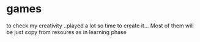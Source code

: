 # games
to check my creativity ..played a lot so time to create it... Most of them will be just copy from resoures as in learning phase
